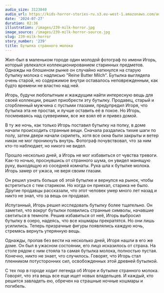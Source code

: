 ```yaml
---
audio_size: 3123840
audio_url: https://kids-horror-stories-ru.s3.eu-west-1.amazonaws.com/audio/239-milk-horror.mp3
date: '2024-07-27'
duration: 02:36
illustration: /images/239-milk-horror.jpg
image_source: /images/239-milk-horror-source.jpg
slug: 239-milk-horror
story_number: '239'
title: Бутылка странного молока
---
```


Жил-был в маленьком городе один молодой фотограф по имени Игорь, который увлекался коллекционированием старинных предметов. Однажды на блошином рынке он случайно наткнулся на старую бутылку молока с надписью "Reine Butter Milch". Бутылка выглядела очень старой, но содержимое внутри оставалось неповрежденным, как будто времени не властно над ней.

Игорь, будучи любопытным и жаждущим найти интересную вещь для своей коллекции, решил приобрести эту бутылку. Продавец, старый и сгорбленный мужчина с пустыми глазами, предупредил Игоря, что бутылка эта не простая, и лучше оставить её в покое. Но Игорь, посмеиваясь над суевериями, все же взял её и привез домой.

В ту же ночь, как только Игорь поставил бутылку на полку, в доме начали происходить странные вещи. Сначала раздались тихие шаги по полу, затем двери начали скрипеть, хотя все окна были закрыты и ветер никак не мог проникнуть внутрь. Фотограф почувствовал, что за ним кто-то наблюдает, но никого не видел.

Прошло несколько дней, а Игорь не мог избавиться от чувства тревоги. Как-то ночью, проснувшись от странного шума, он увидел манящую руку, выходящую из соседней комнаты. Рука шла к бутылке молока. Игорь замер от ужаса, не веря своим глазам.

Он решил узнать больше об этой бутылке и вернулся на рынок, чтобы встретиться с тем стариком. Но когда он приехал, старика не было. Другие продавцы рассказали, что этот человек умер много лет назад и никто не знал, что за вещь он продавал.

Испуганный, Игорь решил исследовать бутылку более тщательно. Он заметил, что вокруг бутылки появились странные символы, начавшие светиться в темноте. Решив избавиться от неё, Игорь выбросил бутылку в озеро, надеясь, что все кошмары прекратятся. Но они лишь усилились. Теперь призрачные фигуры появлялись каждую ночь, стремясь вернуть утерянную вещь.

Однажды, пропав без вести на несколько дней, Игоря нашли в его же доме. Он был в ужасном состоянии, его лицо исказилось от страха. На столе рядом с ним стояла та самая бутылка молока, полностью пустая. Конечно, никто не знает, что случилось. Говорят, что Игорь стал пленником потусторонних сил, освобожденных этой древней бутылкой.

С тех пор в городе ходит легенда об Игоре и бутылке странного молока. Говорят, что эта вещь все еще ищет новых владельцев. И каждый, кто решится завладеть ею, обречен на страшные ночные кошмары и погибель.